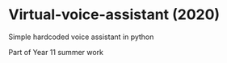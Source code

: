 # Virtual-voice-assistant (2020)
Simple hardcoded voice assistant in python

Part of Year 11 summer work 
